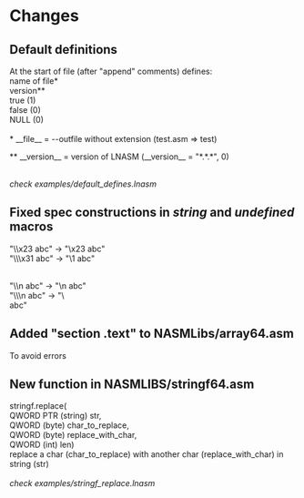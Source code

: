 # Changes
## Default definitions
At the start of file (after "append" comments) defines: <br />
name of file\*<br />
version\*\*<br />
true (1)<br />
false (0)<br />
NULL (0)<br /><br />
\* \_\_file\_\_ = --outfile without extension (test.asm => test)<br />

\*\* \_\_version\_\_ = version of LNASM (\_\_version\_\_ = "\*.\*.\*", 0)<br /><br />


_check examples/default_defines.lnasm_
## Fixed spec constructions in _string_ and _undefined_ macros
"\\\\x23 abc"   -> "\\x23 abc"<br />
"\\\\\\x31 abc" -> "\\1 abc"<br /><br />

"\\\\n abc" -> "\\n abc"<br />
"\\\\\\n abc" -> "\\<br />
 abc"
## Added "section .text" to **NASMLibs/array64.asm**
To avoid errors

## New function in **NASMLIBS/stringf64.asm**
stringf.replace(<br />
	QWORD PTR (string) str,<br />
	QWORD (byte) char_to_replace,<br />
	QWORD (byte) replace_with_char,<br />
	QWORD (int) len)<br />
	replace a char (char_to_replace) with another char (replace_with_char) in string (str)<br /><br />
_check examples/stringf_replace.lnasm_

